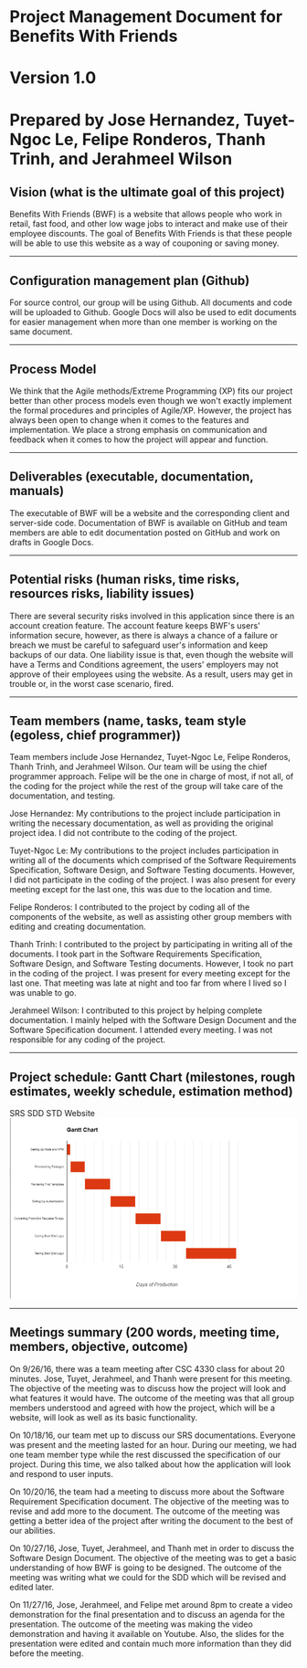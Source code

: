 # Project Management Document for Benefits With Friends
# Version 1.0
# Prepared by Jose Hernandez, Tuyet-Ngoc Le, Felipe Ronderos, Thanh Trinh, and Jerahmeel Wilson

## Vision (what is the ultimate goal of this project)
Benefits With Friends (BWF) is a website that allows people who work in retail, fast food, and other low wage jobs to interact and make use of their employee discounts. The goal of Benefits With Friends is that these people will be able to use this website as a way of couponing or saving money. 
****
## Configuration management plan (Github)
For source control, our group will be using Github. All documents and code will be uploaded to Github. Google Docs will also be used to edit documents for easier management when more than one member is working on the same document.
****
## Process Model
We think that the Agile methods/Extreme Programming (XP) fits our project better than other process models even though we won't exactly implement the formal procedures and principles of Agile/XP. However, the project has always been open to change when it comes to the features and implementation. We place a strong emphasis on communication and feedback when it comes to how the project will appear and function.
****
## Deliverables (executable, documentation, manuals)
The executable of BWF will be a website and the corresponding client and server-side code. Documentation of BWF is available on GitHub and team members are able to edit documentation posted on GitHub and work on drafts in Google Docs.
****
## Potential risks (human risks, time risks, resources risks, liability issues)
There are several security risks involved in this application since there is an account creation feature. The account feature keeps BWF's users' information secure, however, as there is always a chance of a failure or breach we must be careful to safeguard user's information and keep backups of our data. One liability issue is that, even though the website will have a Terms and Conditions agreement, the users' employers may not approve of their employees using the website. As a result, users may get in trouble or, in the worst case scenario, fired.
****
## Team members (name, tasks, team style (egoless, chief programmer))
Team members include Jose Hernandez, Tuyet-Ngoc Le, Felipe Ronderos, Thanh Trinh, and Jerahmeel Wilson. Our team will be using the chief programmer approach. Felipe will be the one in charge of most, if not all, of the coding for the project while the rest of the group will take care of the documentation, and testing.

Jose Hernandez: My contributions to the project include participation in writing the necessary documentation, as well as providing the original project idea. I did not contribute to the coding of the project.

Tuyet-Ngoc Le: My contributions to the project includes participation in writing all of the documents which comprised of the Software Requirements Specification, Software Design, and Software Testing documents. However, I did not participate in the coding of the project. I was also present for every meeting except for the last one, this was due to the location and time.

Felipe Ronderos: I contributed to the project by coding all of the components of the website, as well as assisting other group members with editing and creating documentation.

Thanh Trinh: I contributed to the project by participating in writing all of the documents. I took part in the Software Requirements Specification, Software Design, and Software Testing documents. However, I took no part in the coding of the project. I was present for every meeting except for the last one. That meeting was late at night and too far from where I lived so I was unable to go.

Jerahmeel Wilson: I contributed to this project by helping complete documentation. I mainly helped with the Software Design Document and the Software Specification document. I attended every meeting. I was not responsible for any coding of the project.

****
## Project schedule: Gantt Chart (milestones, rough estimates, weekly schedule, estimation method)

SRS
SDD
STD
Website
![Gantt Chart](https://github.com/taniietrinh/Benefits-With-Friends/blob/master/gantt.PNG)
****
## Meetings summary (200 words, meeting time, members, objective, outcome)
On 9/26/16, there was a team meeting after CSC 4330 class for about 20 minutes. Jose, Tuyet, Jerahmeel, and Thanh were present for this meeting. The objective of the meeting was to discuss how the project will look and what features it would have. The outcome of the meeting was that all group members understood and agreed with how the project, which will be a website, will look as well as its basic functionality.

On 10/18/16, our team met up to discuss our SRS documentations. Everyone was present and the meeting lasted for an hour. During our meeting, we had one team member type while the rest discussed the specification of our project. During this time, we also talked about how the application will look and respond to user inputs.

On 10/20/16, the team had a meeting to discuss more about the Software Requirement Specification document. The objective of the meeting was to revise and add more to the document. The outcome of the meeting was getting a better idea of the project after writing the document to the best of our abilities.

On 10/27/16, Jose, Tuyet, Jerahmeel, and Thanh met in order to discuss the Software Design Document. The objective of the meeting was to get a basic understanding of how BWF is going to be designed. The outcome of the meeting was writing what we could for the SDD which will be revised and edited later.

On 11/27/16, Jose, Jerahmeel, and Felipe met around 8pm to create a video demonstration for the final presentation and to discuss an agenda for the presentation. The outcome of the meeting was making the video demonstration and having it available on Youtube. Also, the slides for the presentation were edited and contain much more information than they did before the meeting.
